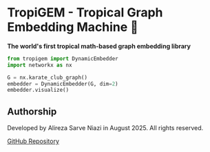 # TropiGEM - Tropical Graph Embedding Machine 🌴

**The world's first tropical math-based graph embedding library**

```python
from tropigem import DynamicEmbedder
import networkx as nx

G = nx.karate_club_graph()
embedder = DynamicEmbedder(G, dim=2)
embedder.visualize()
```

## Authorship
Developed by Alireza Sarve Niazi in August 2025.
All rights reserved.

[GitHub Repository](https://github.com/AlirezaSarveNiazi/tropigem)
